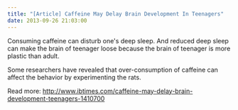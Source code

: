 ```yaml
---
title: "[Article] Caffeine May Delay Brain Development In Teenagers"
date: 2013-09-26 21:03:00
---
```


Consuming caffeine can disturb one's deep sleep. And reduced deep sleep can make the brain of teenager loose because the brain of teenager is more plastic than adult.

Some researchers have revealed that over-consumption of caffeine can affect the behavior by experimenting the rats.

Read more: <http://www.ibtimes.com/caffeine-may-delay-brain-development-teenagers-1410700>

